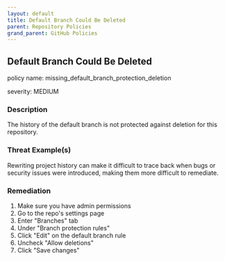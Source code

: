 ```yaml
---
layout: default
title: Default Branch Could Be Deleted
parent: Repository Policies
grand_parent: GitHub Policies
---
```



## Default Branch Could Be Deleted
policy name: missing_default_branch_protection_deletion

severity: MEDIUM

### Description
The history of the default branch is not protected against deletion for this repository.

### Threat Example(s)
Rewriting project history can make it difficult to trace back when bugs or security issues were introduced, making them more difficult to remediate.



### Remediation
1. Make sure you have admin permissions
2. Go to the repo's settings page
3. Enter "Branches" tab
4. Under "Branch protection rules"
5. Click "Edit" on the default branch rule
6. Uncheck "Allow deletions"
7. Click "Save changes"



